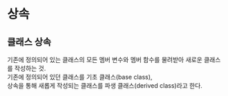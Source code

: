 # 상속

## 클래스 상속
기존에 정의되어 있는 클래스의 모든 멤버 변수와 멤버 함수를 물려받아 새로운 클래스를 작성하는 것.  
기존에 정의되어 있던 클래스를 기초 클래스(base class),  
상속을 통해 새롭게 작성되는 클래스를 파생 클래스(derived class)라고 한다.

